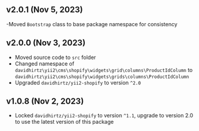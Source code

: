 ## v2.0.1 (Nov 5, 2023)

-Moved `Bootstrap` class to base package namespace for consistency

## v2.0.0 (Nov 3, 2023)

- Moved source code to `src` folder
- Changed namespace of `davidhirtz\yii2\cms\shopify\widgets\grid\columns\ProductIdColumn`
  to `davidhirtz\yii2\cms\shopify\widgets\grids\columns\ProductIdColumn`
- Upgraded `davidhirtz/yii2-shopify` to version `^2.0`

## v1.0.8 (Nov 2, 2023)

- Locked `davidhirtz/yii2-shopify` to version `^1.1`, upgrade to version 2.0 to use the latest version of this package